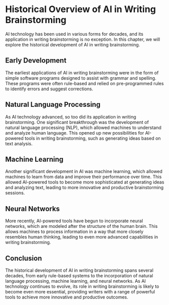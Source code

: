 Historical Overview of AI in Writing Brainstorming
========================================================================================================

AI technology has been used in various forms for decades, and its application in writing brainstorming is no exception. In this chapter, we will explore the historical development of AI in writing brainstorming.

Early Development
-----------------

The earliest applications of AI in writing brainstorming were in the form of simple software programs designed to assist with grammar and spelling. These programs were often rule-based and relied on pre-programmed rules to identify errors and suggest corrections.

Natural Language Processing
---------------------------

As AI technology advanced, so too did its application in writing brainstorming. One significant breakthrough was the development of natural language processing (NLP), which allowed machines to understand and analyze human language. This opened up new possibilities for AI-powered tools in writing brainstorming, such as generating ideas based on text analysis.

Machine Learning
----------------

Another significant development in AI was machine learning, which allowed machines to learn from data and improve their performance over time. This allowed AI-powered tools to become more sophisticated at generating ideas and analyzing text, leading to more innovative and productive brainstorming sessions.

Neural Networks
---------------

More recently, AI-powered tools have begun to incorporate neural networks, which are modeled after the structure of the human brain. This allows machines to process information in a way that more closely resembles human thinking, leading to even more advanced capabilities in writing brainstorming.

Conclusion
----------

The historical development of AI in writing brainstorming spans several decades, from early rule-based systems to the incorporation of natural language processing, machine learning, and neural networks. As AI technology continues to evolve, its role in writing brainstorming is likely to become even more essential, providing writers with a range of powerful tools to achieve more innovative and productive outcomes.
